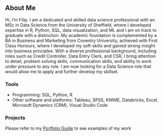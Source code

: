 ## About Me
Hi, I’m Filip. I am a dedicated and skilled data science professional with an MSc in Data Science from the University of Sheffield,
where I developed expertise in R, Python, SQL, data visualization, and ML and I am on track to graduate with a distinction.
My academic foundation is complemented by a BA in Business and Marketing from Coventry University, achieved with First Class Honours,
where I developed my soft-skills and gained strong insight into business principles. With a diverse professional background,
including roles such as Credit Controller, Data Entry Clerk, and CSR, I bring attention to detail, problem solving skills, communication skills,
and ability to work under pressure to any role. I am now looking for a Data Science role that would allow me to apply and further develop my skillset.
### Tools
- Programming: SQL, Python, R
- Other software and platforms: Tableau, SPSS, KNIME, Databricks, Excel, Microsoft Dynamics (CRM), Visual Studio Code
### Projects
Please refer to my [Portfolio Guide](https://github.com/filsoch/Portfolio-guide/blob/main/README.md) to see examples of my work

<!---
filsoch/filsoch is a ✨ special ✨ repository because its `README.md` (this file) appears on your GitHub profile.
You can click the Preview link to take a look at your changes.
--->
